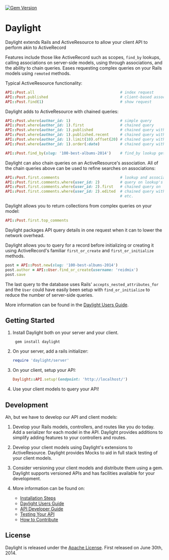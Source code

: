 [![Gem Version](https://badge.fury.io/rb/daylight.svg)](http://badge.fury.io/rb/daylight)

# Daylight

Daylight extends Rails and ActiveResource to allow your client API to perform
akin to ActiveRecord

Features include those like ActiveRecord such as scopes, `find_by` lookups,
calling associations on  server-side models, using through associations, and
the ability to chain queries.  Eases requesting complex queries on your Rails
models using `remoted` methods.

Typical ActiveResource functionality:

  ````ruby
  API::Post.all                                      # index request
  API::Post.published                                # client-based association
  API::Post.find(1)                                  # show request
  ````

Daylight adds to ActiveResource with chained queries:

  ````ruby
  API::Post.where(author_id: 1)                      # simple query
  API::Post.where(author_id: 1).first                # chained query
  API::Post.where(author_id: 1).published            # chained query with scope
  API::Post.where(author_id: 1).published.recent     # chained query with multiple scopes
  API::Post.where(author_id: 1).limit(10).offset(20) # chained query with limit and offset
  API::Post.where(author_id: 1).order(:date)         # chained query with ordering

  API::Post.find_by(slug: '100-best-albums-2014')    # find_by lookup gets first match
  ````

Daylight can also chain queries on an ActiveResource's association.  All of the
chain queries above can be used to refine searches on associations:

  ````ruby
  API::Post.first.comments                           # lookup and association
  API::Post.first.comments.where(user_id: 2)         # query on lookup's association
  API::Post.first.comments.where(user_id: 2).first   # chained query on
  API::Post.first.comments.where(user_id: 2).edited  # chained query with scope
                                                     # etc.
  ````

Daylight allows you to return collections from complex queries on your model:

  ````ruby
  API::Post.first.top_comments
  ````

Daylight packages API query details in one request when it can to lower
the network overhead.

Daylight allows you to query for a record before initializing or creating it
using ActiveRecord's familiar `first_or_create` and `first_or_initialize`
methods.

  ````ruby
  post = API::Post.new(slug: '100-best-albums-2014')
  post.author = API::User.find_or_create(username: 'reidmix')
  post.save
  ````

The last query to the database uses Rails' `accepts_nested_attributes_for`
and the `User` could have easily been setup with `find_or_initialize` to
reduce the number of server-side queries.

More information can be found in the [Daylight Users Guide](doc/usage.md).

## Getting Started

1. Install Daylight both on your server and your client.

        gem install daylight

2. On your server, add a rails initializer:

    ````ruby
    require 'daylight/server'
    ````

3. On your client, setup your API:

    ````ruby
    Daylight::API.setup!(endpoint: 'http://localhost/')
    ````

4. Use your client models to query your API!

## Development

Ah, but we have to develop our API and client models:

1. Develop your Rails models, controllers, and routes like you do today.  Add
   a serializer for each model in the API.  Daylight provides additions to
   simplify adding features to your controllers and routes.

2. Develop your client models using Daylight's extensions to ActiveResource.
   Daylight provides Mocks to aid in full stack testing of your client models.

3. Consider versioning your client models and distribute them using a gem.
   Daylight supports versioned APIs and has facilities available for your
   development.

4. More information can be found on:
    * [Installation Steps](doc/install.md)
    * [Daylight Users Guide](doc/usage.md)
    * [API Developer Guide](doc/develop.md)
    * [Testing Your API](doc/testing.md)
    * [How to Contribute](doc/contribute.md)

## License

Daylight is released under the [Apache License](http://www.apache.org/licenses/LICENSE-2.0).
First released on June 30th, 2014.
